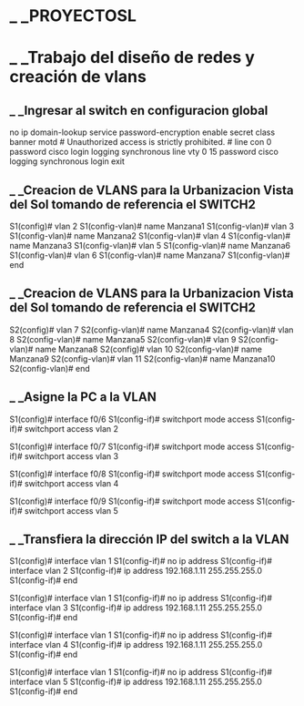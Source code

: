 # _ _PROYECTOSL
# _ _Trabajo del diseño de redes y creación de vlans
## _ _Ingresar al switch en configuracion global
no ip domain-lookup
service password-encryption
enable secret class
banner motd #
Unauthorized access is strictly prohibited. #
line con 0
password cisco
login
logging synchronous
line vty 0 15
password cisco
logging synchronous
login
exit

## _ _Creacion de VLANS para la Urbanizacion Vista del Sol tomando de referencia el SWITCH2
S1(config)# vlan 2
S1(config-vlan)# name Manzana1
S1(config-vlan)# vlan 3
S1(config-vlan)# name Manzana2
S1(config-vlan)# vlan 4
S1(config-vlan)# name Manzana3
S1(config-vlan)# vlan 5
S1(config-vlan)# name Manzana6
S1(config-vlan)# vlan 6
S1(config-vlan)# name Manzana7
S1(config-vlan)# end

## _ _Creacion de VLANS para la Urbanizacion Vista del Sol tomando de referencia el SWITCH2

S2(config)# vlan 7
S2(config-vlan)# name Manzana4
S2(config-vlan)# vlan 8
S2(config-vlan)# name Manzana5
S2(config-vlan)# vlan 9
S2(config-vlan)# name Manzana8
S2(config)# vlan 10
S2(config-vlan)# name Manzana9
S2(config-vlan)# vlan 11
S2(config-vlan)# name Manzana10
S2(config-vlan)# end

## _ _Asigne la PC a la VLAN
S1(config)# interface f0/6
S1(config-if)# switchport mode access
S1(config-if)# switchport access vlan 2

S1(config)# interface f0/7
S1(config-if)# switchport mode access
S1(config-if)# switchport access vlan 3

S1(config)# interface f0/8
S1(config-if)# switchport mode access
S1(config-if)# switchport access vlan 4

S1(config)# interface f0/9
S1(config-if)# switchport mode access
S1(config-if)# switchport access vlan 5

## _ _Transfiera la dirección IP del switch a la VLAN
S1(config)# interface vlan 1
S1(config-if)# no ip address
S1(config-if)# interface vlan 2
S1(config-if)# ip address 192.168.1.11 255.255.255.0
S1(config-if)# end

S1(config)# interface vlan 1
S1(config-if)# no ip address
S1(config-if)# interface vlan 3
S1(config-if)# ip address 192.168.1.11 255.255.255.0
S1(config-if)# end

S1(config)# interface vlan 1
S1(config-if)# no ip address
S1(config-if)# interface vlan 4
S1(config-if)# ip address 192.168.1.11 255.255.255.0
S1(config-if)# end

S1(config)# interface vlan 1
S1(config-if)# no ip address
S1(config-if)# interface vlan 5
S1(config-if)# ip address 192.168.1.11 255.255.255.0
S1(config-if)# end

